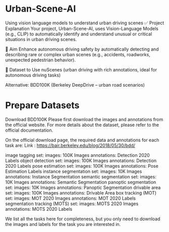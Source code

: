# Urban-Scene-AI
Using vision language models to understand urban driving scenes
✅ Project Explanation
Your project, Urban-Scene-AI, uses Vision-Language Models (e.g., CLIP) to automatically identify and understand unusual or critical situations in urban driving scenes.

🎯 Aim
Enhance autonomous driving safety by automatically detecting and describing rare or complex urban scenes (e.g., accidents, roadworks, unexpected pedestrian behavior).

📌 Dataset to Use
nuScenes (urban driving with rich annotations, ideal for autonomous driving tasks)

Alternative: BDD100K (Berkeley DeepDrive – urban road scenarios)

# Prepare Datasets
Download BDD100K
Please first download the images and annotations from the official website. For more details about the dataset, please refer to the official documentation.

On the official download page, the required data and annotations for each task are:
Link : https://bair.berkeley.edu/blog/2018/05/30/bdd/

image tagging set:
images: 100K Images
annotations: Detection 2020 Labels
object detection set:
images: 100K Images
annotations: Detection 2020 Labels
pose estimation set:
images: 100K Images
annotations: Pose Estimation Labels
instance segmentation set:
images: 10K Images
annotations: Instance Segmentation
semantic segmentation set:
images: 10K Images
annotations: Semantic Segmentation
panoptic segmentation set:
images: 10K Images
annotations: Panoptic Segmentation
drivable area set:
images: 100K Images
annotations: Drivable Area
box tracking (MOT) set:
images: MOT 2020 Images
annotations: MOT 2020 Labels
segmentation tracking (MOTS) set:
images: MOTS 2020 Images
annotations: MOTS 2020 Labels

We list all the tasks here for completeness, but you only need to download the images and labels for the task you are interested in.